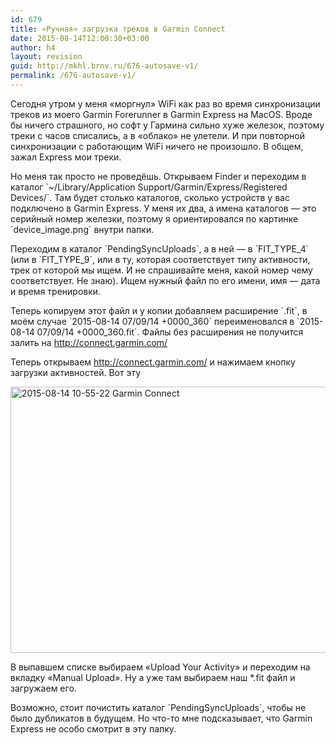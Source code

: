```yaml
---
id: 679
title: «Ручная» загрузка треков в Garmin Connect
date: 2015-08-14T12:00:30+03:00
author: h4
layout: revision
guid: http://mkhl.brnv.ru/676-autosave-v1/
permalink: /676-autosave-v1/
---
```

Сегодня утром у меня «моргнул» WiFi как раз во время синхронизации треков из моего Garmin Forerunner в Garmin Express на MacOS. Вроде бы ничего страшного, но софт у Гармина сильно хуже железок, поэтому треки с часов списались, а в «облако» не улетели. И при повторной синхронизации с работающим WiFi ничего не произошло. В общем, зажал Express мои треки.

Но меня так просто не проведёшь. Открываем Finder и переходим в каталог \`~/Library/Application Support/Garmin/Express/Registered Devices/\`. Там будет столько каталогов, сколько устройств у вас подключено в Garmin Express. У меня их два, а имена каталогов — это серийный номер железки, поэтому я ориентировался по картинке \`device_image.png\` внутри папки.

Переходим в каталог \`PendingSyncUploads\`, а в ней — в \`FIT\_TYPE\_4\` (или в \`FIT\_TYPE\_9\`, или в ту, которая соответствует типу активности, трек от которой мы ищем. И не спрашивайте меня, какой номер чему соответствует. Не знаю). Ищем нужный файл по его имени, имя — дата и время тренировки.

Теперь копируем этот файл и у копии добавляем расширение \`.fit\`, в моём случае \`2015-08-14 07/09/14 +0000\_360\` переименовался в \`2015-08-14 07/09/14 +0000\_360.fit\`. Файлы без расширения не получится залить на http://connect.garmin.com/

Теперь открываем http://connect.garmin.com/ и нажимаем кнопку загрузки активностей. Вот эту

[<img class="aligncenter wp-image-677 size-full" src="http://mkhl.brnv.ru/wp-content/uploads/2015/08/2015-08-14-10-55-22-Garmin-Connect.png" alt="2015-08-14 10-55-22 Garmin Connect" width="594" height="426" srcset="https://mkhl.brnv.ru/wp-content/uploads/2015/08/2015-08-14-10-55-22-Garmin-Connect.png 594w, https://mkhl.brnv.ru/wp-content/uploads/2015/08/2015-08-14-10-55-22-Garmin-Connect-300x215.png 300w" sizes="(max-width: 594px) 100vw, 594px" />](http://mkhl.brnv.ru/wp-content/uploads/2015/08/2015-08-14-10-55-22-Garmin-Connect.png)

В выпавшем списке выбираем «Upload Your Activity» и переходим на вкладку «Manual Upload». Ну а уже там выбираем наш *.fit файл и загружаем его.

Возможно, стоит почистить каталог \`PendingSyncUploads\`, чтобы не было дубликатов в будущем. Но что-то мне подсказывает, что Garmin Express не особо смотрит в эту папку.

&nbsp;
